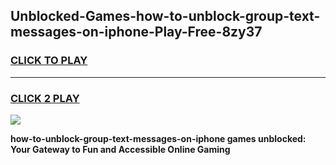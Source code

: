 
## Unblocked-Games-how-to-unblock-group-text-messages-on-iphone-Play-Free-8zy37
<h3>
<a href="https://premium76.site?title=how-to-unblock-group-text-messages-on-iphone&ref=10A">CLICK TO PLAY</a></h3>
<hr>

<h3>
<a href="https://premium76.site?title=how-to-unblock-group-text-messages-on-iphone&ref=10A">CLICK 2 PLAY</a>
  
</h3>

<a href="https://premium76.site?title=how-to-unblock-group-text-messages-on-iphone&ref=10A"><img src="https://clearcache.store/games.png"></a>


**how-to-unblock-group-text-messages-on-iphone games unblocked: Your Gateway to Fun and Accessible Online Gaming**

